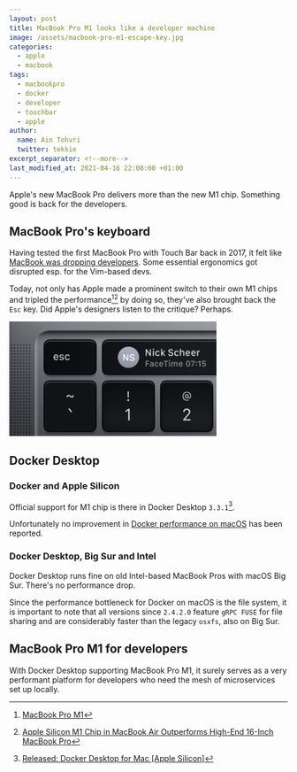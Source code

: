 ```yaml
---
layout: post
title: MacBook Pro M1 looks like a developer machine
image: /assets/macbook-pro-m1-escape-key.jpg
categories:
  - apple
  - macbook
tags:
  - macbookpro
  - docker
  - developer
  - touchbar
  - apple
author:
  name: Ain Tohvri
  twitter: tekkie
excerpt_separator: <!--more-->
last_modified_at: 2021-04-16 22:08:00 +01:00
---
```

Apple's new MacBook Pro delivers more than the new M1 chip. Something good is back for the developers.<!--more-->

## MacBook Pro's keyboard

Having tested the first MacBook Pro with Touch Bar back in 2017, it felt like [MacBook was dropping developers](/apple/macbook/macbook-is-dropping-developers). Some essential ergonomics got disrupted esp. for the Vim-based devs.

Today, not only has Apple made a prominent switch to their own M1 chips and tripled the performance[^1][^2] by doing so, they've also brought back the `Esc` key. Did Apple's designers listen to the critique? Perhaps.

<img src="/assets/macbook-pro-m1-escape-key.jpg" alt="New MacBook Pro M1 with Esc key" width="375" height="207">

## Docker Desktop

### Docker and Apple Silicon

Official support for M1 chip is there in Docker Desktop `3.3.1`[^3].

Unfortunately no improvement in [Docker performance on macOS](/devops/docker-performance-on-mac) has been reported.

### Docker Desktop, Big Sur and Intel

Docker Desktop runs fine on old Intel-based MacBook Pros with macOS Big Sur. There's no performance drop.

Since the performance bottleneck for Docker on macOS is the file system, it is important to note that all versions since `2.4.2.0` feature `gRPC FUSE` for file sharing and are considerably faster than the legacy `osxfs`, also on Big Sur.

## MacBook Pro M1 for developers

With Docker Desktop supporting MacBook Pro M1, it surely serves as a very performant platform for developers who need the mesh of microservices set up locally.

[^1]:[MacBook Pro M1](https://www.apple.com/macbook-pro-13/)
[^2]:[Apple Silicon M1 Chip in MacBook Air Outperforms High-End 16-Inch MacBook Pro](https://www.macrumors.com/2020/11/11/m1-macbook-air-first-benchmark/)
[^3]:[Released: Docker Desktop for Mac [Apple Silicon]](https://www.docker.com/blog/released-docker-desktop-for-mac-apple-silicon/)
